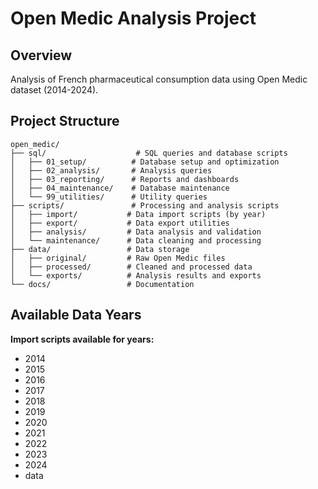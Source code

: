 # Open Medic Analysis Project

## Overview
Analysis of French pharmaceutical consumption data using Open Medic dataset (2014-2024).

## Project Structure
```
open_medic/
├── sql/                    # SQL queries and database scripts
│   ├── 01_setup/          # Database setup and optimization
│   ├── 02_analysis/       # Analysis queries
│   ├── 03_reporting/      # Reports and dashboards
│   ├── 04_maintenance/    # Database maintenance
│   └── 99_utilities/      # Utility queries
├── scripts/               # Processing and analysis scripts
│   ├── import/           # Data import scripts (by year)
│   ├── export/           # Data export utilities
│   ├── analysis/         # Data analysis and validation
│   └── maintenance/      # Data cleaning and processing
├── data/                 # Data storage
│   ├── original/         # Raw Open Medic files
│   ├── processed/        # Cleaned and processed data
│   └── exports/          # Analysis results and exports
└── docs/                 # Documentation
```

## Available Data Years
**Import scripts available for years:**
- 2014
- 2015
- 2016
- 2017
- 2018
- 2019
- 2020
- 2021
- 2022
- 2023
- 2024
- data
